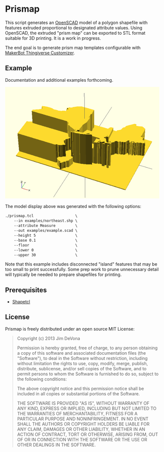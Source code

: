# Prismap

This script generates an [OpenSCAD](http://www.openscad.org/) model of a polygon shapefile with features extruded proportional to designated attribute values. Using OpenSCAD, the extruded "prism map" can be exported to STL format suitable for 3D printing. It is a work in progress.

The end goal is to generate prism map templates configurable with [MakerBot Thingiverse Customizer](http://www.thingiverse.com/apps/customizer).

## Example

Documentation and additional examples forthcoming.

![example prismap model](examples/screenshot.png)

The model display above was generated with the following options:

	./prismap.tcl                   \
	    --in examples/northeast.shp \
	    --attribute Measure         \
	    --out examples/example.scad \
	    --height 5                  \
	    --base 0.1                  \
	    --floor                     \
	    --lower 0                   \
	    --upper 30                  \

Note that this example includes disconnected "island" features that may be too small to print successfully. Some prep work to prune unnecessary detail will typically be needed to prepare shapefiles for printing.

## Prerequisites

- [Shapetcl](https://github.com/anoved/Shapetcl/)

## License

Prismap is freely distributed under an open source MIT License:

> Copyright (c) 2013 Jim DeVona
> 
> Permission is hereby granted, free of charge, to any person obtaining a copy of
> this software and associated documentation files (the "Software"), to deal in
> the Software without restriction, including without limitation the rights to
> use, copy, modify, merge, publish, distribute, sublicense, and/or sell copies of
> the Software, and to permit persons to whom the Software is furnished to do so,
> subject to the following conditions:
> 
> The above copyright notice and this permission notice shall be included in all
> copies or substantial portions of the Software.
> 
> THE SOFTWARE IS PROVIDED "AS IS", WITHOUT WARRANTY OF ANY KIND, EXPRESS OR
> IMPLIED, INCLUDING BUT NOT LIMITED TO THE WARRANTIES OF MERCHANTABILITY, FITNESS
> FOR A PARTICULAR PURPOSE AND NONINFRINGEMENT. IN NO EVENT SHALL THE AUTHORS OR
> COPYRIGHT HOLDERS BE LIABLE FOR ANY CLAIM, DAMAGES OR OTHER LIABILITY, WHETHER
> IN AN ACTION OF CONTRACT, TORT OR OTHERWISE, ARISING FROM, OUT OF OR IN
> CONNECTION WITH THE SOFTWARE OR THE USE OR OTHER DEALINGS IN THE SOFTWARE.

